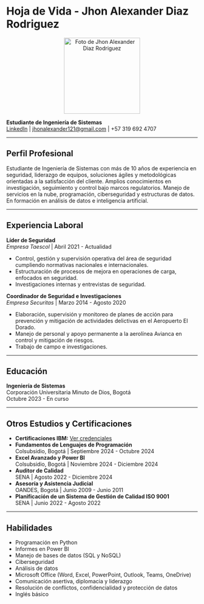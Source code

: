 # Hoja de Vida - Jhon Alexander Diaz Rodriguez

<p align="center">
  <img src="./img_JhonDiaz.jpg" alt="Foto de Jhon Alexander Diaz Rodriguez" width="200"/>
</p>

**Estudiante de Ingeniería de Sistemas**  
[LinkedIn](https://www.linkedin.com/in/jhonalexanderdiaz) | jhonalexander121@gmail.com | +57 319 692 4707

---

## Perfil Profesional

Estudiante de Ingeniería de Sistemas con más de 10 años de experiencia en seguridad, liderazgo de equipos, soluciones ágiles y metodológicas orientadas a la satisfacción del cliente. Amplios conocimientos en investigación, seguimiento y control bajo marcos regulatorios. Manejo de servicios en la nube, programación, ciberseguridad y estructuras de datos. En formación en análisis de datos e inteligencia artificial.

---

## Experiencia Laboral

**Líder de Seguridad**  
*Empresa Taescol* | Abril 2021 - Actualidad  
- Control, gestión y supervisión operativa del área de seguridad cumpliendo normativas nacionales e internacionales.
- Estructuración de procesos de mejora en operaciones de carga, enfocados en seguridad.
- Investigaciones internas y entrevistas de seguridad.

**Coordinador de Seguridad e Investigaciones**  
*Empresa Securitas* | Marzo 2014 - Agosto 2020  
- Elaboración, supervisión y monitoreo de planes de acción para prevención y mitigación de actividades delictivas en el Aeropuerto El Dorado.
- Manejo de personal y apoyo permanente a la aerolínea Avianca en control y mitigación de riesgos.
- Trabajo de campo e investigaciones.

---

## Educación

**Ingeniería de Sistemas**  
Corporación Universitaria Minuto de Dios, Bogotá  
Octubre 2023 - En curso

---

## Otros Estudios y Certificaciones

- **Certificaciones IBM:** [Ver credenciales](https://www.credly.com/users/jhon-alexander-diaz-rodriguez)
- **Fundamentos de Lenguajes de Programación**  
  Colsubsidio, Bogotá | Septiembre 2024 - Octubre 2024
- **Excel Avanzado y Power BI**  
  Colsubsidio, Bogotá | Noviembre 2024 - Diciembre 2024
- **Auditor de Calidad**  
  SENA | Agosto 2022 - Diciembre 2024
- **Asesoría y Asistencia Judicial**  
  OANDES, Bogotá | Junio 2009 - Junio 2011
- **Planificación de un Sistema de Gestión de Calidad ISO 9001**  
  SENA | Junio 2022 - Agosto 2022

---

## Habilidades

- Programación en Python
- Informes en Power BI
- Manejo de bases de datos (SQL y NoSQL)
- Ciberseguridad
- Análisis de datos
- Microsoft Office (Word, Excel, PowerPoint, Outlook, Teams, OneDrive)
- Comunicación asertiva, diplomacia y liderazgo
- Resolución de conflictos, confidencialidad y protección de datos
- Inglés básico




